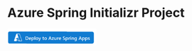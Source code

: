 # Azure Spring Initializr Project

<a href="https://yonghui-deploy-dev-apps-webapp.azuremicroservices.io/deploy?url=https://github.com/fangjian0423/deploydemo&branch=main" data-linktype="external">
    <img src="assets/button.png?sanitize=true" alt="Deploy to Azure Spring Apps" width="200px" data-linktype="relative-path">
</a>
